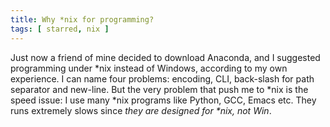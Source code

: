 ```yaml
---
title: Why *nix for programming?
tags: [ starred, nix ]
---
```


Just now a friend of mine decided to download Anaconda, and I
suggested programming under \*nix instead of Windows, according to my
own experience. I can name four problems: encoding, CLI, back-slash
for path separator and new-line. But the very problem that push me to
\*nix is the speed issue: I use many \*nix programs like Python, GCC,
Emacs etc. They runs extremely slows since *they are designed for
\*nix, not Win*.
